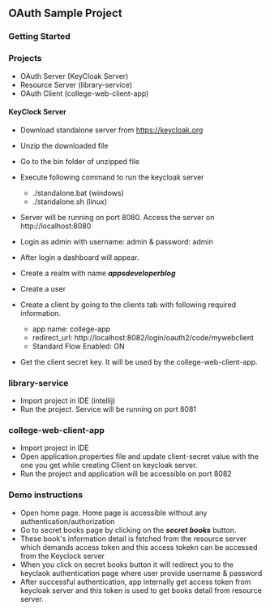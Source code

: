 ## OAuth Sample Project

### Getting Started


### Projects

- OAuth Server (KeyCloak Server)
- Resource Server (library-service)
- OAuth Client (college-web-client-app)

#### KeyClock Server

- Download standalone server from https://keycloak.org
- Unzip the downloaded file
- Go to the bin folder of unzipped file
- Execute following command to run the keycloak server
    - ./standalone.bat (windows)
    - ./standalone.sh (linux)
- Server will be running on port 8080. Access the server on http://localhost:8080
- Login as admin with username: admin & password: admin
- After login a dashboard will appear.
- Create a realm with name ***appsdeveloperblog***
- Create a user
- Create a client by going to the clients tab with following required information.
    - app name: college-app
    - redirect_url: http://localhost:8082/login/oauth2/code/mywebclient
    - Standard Flow Enabled: ON
    
- Get the client secret key. It will be used by the college-web-client-app.
    
### library-service

- Import project in IDE (intellij)
- Run the project. Service will be running on port 8081

### college-web-client-app

- Import project in IDE
- Open application.properties file and update client-secret value with the one you get while creating Client on keycloak server.
- Run the project and application will be accessible on port 8082

### Demo instructions

- Open home page. Home page is accessible without any authentication/authorization
- Go to secret books page by clicking on the ***secret books*** button.
- These book's information detail is fetched from the resource server which demands access token and this access tokekn can be accessed from the Keyclock server
- When you click on secret books button it will redirect you to the keyclaok authentication page where user provide username & password
- After successful authentication, app internally get access token from keycloak server and this token is used to get books detail from resource server.


